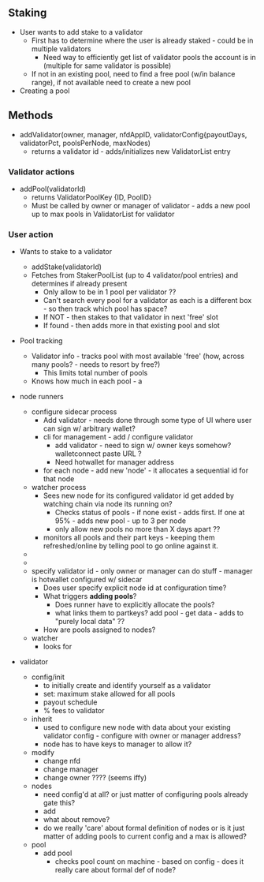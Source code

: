 ## Staking

* User wants to add stake to a validator
  * First has to determine where the user is already staked - could be in multiple validators
    * Need way to efficiently get list of validator pools the account is in (multiple for same validator is possible)
  * If not in an existing pool, need to find a free pool (w/in balance range), if not available need to create a new pool 
* Creating a pool

## Methods

* addValidator(owner, manager, nfdAppID, validatorConfig{payoutDays, validatorPct, poolsPerNode, maxNodes)
  * returns a validator id - adds/initializes new ValidatorList entry

### Validator actions
* addPool(validatorId)
  * returns ValidatorPoolKey {ID, PoolID}
  * Must be called by owner or manager of validator - adds a new pool up to max pools in ValidatorList for validator

### User action
* Wants to stake to a validator
  * addStake(validatorId) 
  * Fetches from StakerPoolList (up to 4 validator/pool entries) and determines if already present
    * Only allow to be in 1 pool per validator ??
    * Can't search every pool for a validator as each is a different box - so then track which pool has space?
    * If NOT - then stakes to that validator in next 'free' slot
    * If found - then adds more in that existing pool and slot

* Pool tracking
  * Validator info - tracks pool with most available 'free' (how, across many pools? - needs to resort by free?)
    * This limits total number of pools 
  * Knows how much in each pool - a

* node runners
  * configure sidecar process
    * Add validator - needs done through some type of UI where user can sign w/ arbitrary wallet?
    * cli for management - add / configure validator
      * add validator - need to sign w/ owner keys somehow?  walletconnect paste URL ?
      * Need hotwallet for manager address
    * for each node - add new 'node' - it allocates a sequential id for that node 
  * watcher process
    * Sees new node for its configured validator id get added by watching chain via node its running on?
      * Checks status of pools - if none exist - adds first.  If one at 95% - adds new pool - up to 3 per node
      * only allow new pools no more than X days apart ??
    * monitors all pools and their part keys - keeping them refreshed/online by telling pool to go online against it.
  * 
  * 
  * specify validator id - only owner or manager can do stuff - manager is hotwallet configured w/ sidecar
    * Does user specify explicit node id at configuration time?
    * What triggers **adding pools**?
      * Does runner have to explicitly allocate the pools?
      * what links them to partkeys?  add pool - get data - adds to "purely local data" ??
    * How are pools assigned to nodes?
  * watcher
    * looks for 

* validator
  * config/init
    * to initially create and identify yourself as a validator
    * set: maximum stake allowed for all pools
    * payout schedule
    * % fees to validator
  * inherit
    * used to configure new node with data about your existing validator config - configure with owner or manager address?
    * node has to have keys to manager to allow it?  
  * modify
    * change nfd 
    * change manager
    * change owner ????  (seems iffy)
  * nodes
    * need config'd at all? or just matter of configuring pools already gate this?
    * add 
    * what about remove?
    * do we really 'care' about formal definition of nodes or is it just matter of adding pools to current config and a max is allowed?
  * pool
    * add pool
      * checks pool count on machine - based on config - does it really care about formal def of node?
    
